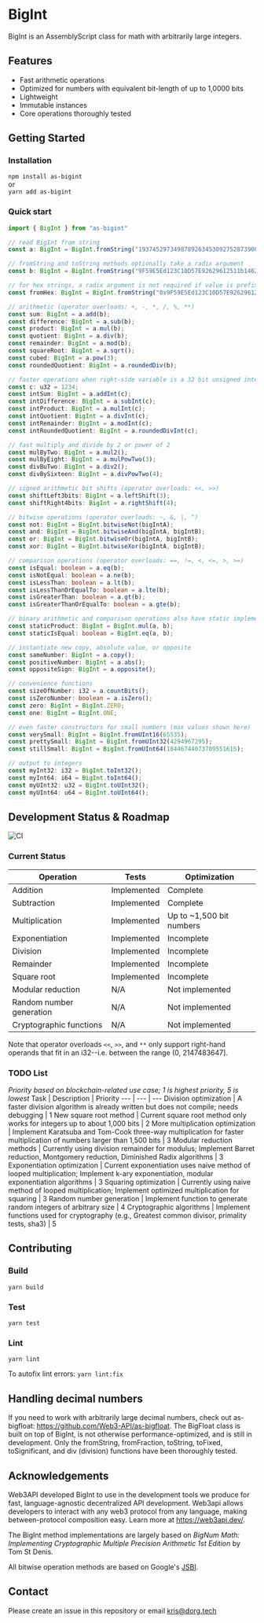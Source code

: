 # BigInt
BigInt is an AssemblyScript class for math with arbitrarily large integers.

## Features

- Fast arithmetic operations
- Optimized for numbers with equivalent bit-length of up to 1,0000 bits
- Lightweight
- Immutable instances
- Core operations thoroughly tested

## Getting Started

### Installation
`npm install as-bigint`  
or  
`yarn add as-bigint`

### Quick start

```typescript
import { BigInt } from "as-bigint"

// read BigInt from string
const a: BigInt = BigInt.fromString("19374529734987892634530927528739060327972904713094389147895891798347509179347517");

// fromString and toString methods optionally take a radix argument
const b: BigInt = BigInt.fromString("9F59E5Ed123C10D57E92629612511b14628D2799", 16);

// for hex strings, a radix argument is not required if value is prefixed by 0x (or -0x for negative numbers)
const fromHex: BigInt = BigInt.fromString("0x9F59E5Ed123C10D57E92629612511b14628D2799");

// arithmetic (operator overloads: +, -, *, /, %, **)
const sum: BigInt = a.add(b);
const difference: BigInt = a.sub(b);
const product: BigInt = a.mul(b);
const quotient: BigInt = a.div(b);
const remainder: BigInt = a.mod(b);
const squareRoot: BigInt = a.sqrt();
const cubed: BigInt = a.pow(3);
const roundedQuotient: BigInt = a.roundedDiv(b);

// faster operations when right-side variable is a 32 bit unsigned integer:
const c: u32 = 1234;
const intSum: BigInt = a.addInt(c);
const intDifference: BigInt = a.subInt(c);
const intProduct: BigInt = a.mulInt(c);
const intQuotient: BigInt = a.divInt(c);
const intRemainder: BigInt = a.modInt(c);
const intRoundedQuotient: BigInt = a.roundedDivInt(c);

// fast multiply and divide by 2 or power of 2
const mulByTwo: BigInt = a.mul2();
const mulByEight: BigInt = a.mulPowTwo(3);
const divBuTwo: BigInt = a.div2();
const divBySixteen: BigInt = a.divPowTwo(4);

// signed arithmetic bit shifts (operator overloads: <<, >>)
const shiftLeft3bits: BigInt = a.leftShift(3);
const shiftRight4bits: BigInt = a.rightShift(4);

// bitwise operations (operator overloads: ~, &, |, ^)
const not: BigInt = BigInt.bitwiseNot(bigIntA);
const and: BigInt = BigInt.bitwiseAnd(bigIntA, bigIntB);
const or: BigInt = BigInt.bitwiseOr(bigIntA, bigIntB);
const xor: BigInt = BigInt.bitwiseXor(bigIntA, bigIntB);

// comparison operations (operator overloads: ==, !=, <, <=, >, >=)
const isEqual: boolean = a.eq(b);
const isNotEqual: boolean = a.ne(b);
const isLessThan: boolean = a.lt(b);
const isLessThanOrEqualTo: boolean = a.lte(b);
const isGreaterThan: boolean = a.gt(b);
const isGreaterThanOrEqualTo: boolean = a.gte(b);

// binary arithmetic and comparison operations also have static implementations
const staticProduct: BigInt = BigInt.mul(a, b);
const staticIsEqual: boolean = BigInt.eq(a, b);

// instantiate new copy, absolute value, or opposite
const sameNumber: BigInt = a.copy();
const positiveNumber: BigInt = a.abs();
const oppositeSign: BigInt = a.opposite();

// convenience functions
const sizeOfNumber: i32 = a.countBits();
const isZeroNumber: boolean = a.isZero();
const zero: BigInt = BigInt.ZERO;
const one: BigInt = BigInt.ONE;

// even faster constructors for small numbers (max values shown here)
const verySmall: BigInt = BigInt.fromUInt16(65535);
const prettySmall: BigInt = BigInt.fromUInt32(4294967295);
const stillSmall: BigInt = BigInt.fromUInt64(18446744073709551615);

// output to integers
const myInt32: i32 = BigInt.toInt32();
const myInt64: i64 = BigInt.toInt64();
const myUInt32: u32 = BigInt.toUInt32();
const myUInt64: u64 = BigInt.toUInt64();
```

## Development Status & Roadmap
![CI](https://github.com/Web3-API/as-bigint/actions/workflows/ci.yaml/badge.svg?branch=main)

### Current Status
Operation | Tests | Optimization
--- | --- | ---
Addition | Implemented | Complete
Subtraction | Implemented | Complete
Multiplication | Implemented | Up to ~1,500 bit numbers
Exponentiation | Implemented | Incomplete
Division | Implemented | Incomplete
Remainder | Implemented | Incomplete
Square root | Implemented | Incomplete
Modular reduction | N/A | Not implemented
Random number generation | N/A | Not implemented
Cryptographic functions | N/A | Not implemented

Note that operator overloads `<<`, `>>`, and `**` only support right-hand operands that fit in an i32--i.e. between the range (0, 2147483647].

### TODO List
*Priority based on blockchain-related use case; 1 is highest priority, 5 is lowest*
Task | Description | Priority
--- | --- | ---
Division optimization | A faster division algorithm is already written but does not compile; needs debugging | 1
New square root method | Current square root method only works for integers up to about 1,000 bits | 2
More multiplication optimization | Implement Karatsuba and Tom-Cook three-way multiplication for faster multiplication of numbers larger than 1,500 bits | 3
Modular reduction methods | Currently using division remainder for modulus; Implement Barret reduction, Montgomery reduction, Diminished Radix algorithms | 3
Exponentiation optimization | Current exponentiation uses naive method of looped multiplication; Implement k-ary exponentiation, modular exponentiation algorithms | 3
Squaring optimization | Currently using naive method of looped multiplication; Implement optimized multiplication for squaring | 3
Random number generation | Implement function to generate random integers of arbitrary size | 4
Cryptographic algorithms | Implement functions used for cryptography (e.g., Greatest common divisor, primality tests, sha3) | 5

## Contributing  

### Build  
`yarn build`  

### Test  
`yarn test`  

### Lint
`yarn lint`

To autofix lint errors:
`yarn lint:fix`

## Handling decimal numbers

If you need to work with arbitrarily large decimal numbers, check out as-bigfloat: https://github.com/Web3-API/as-bigfloat. The BigFloat class is built on top of BigInt, is not otherwise performance-optimized, and is still in development. Only the fromString, fromFraction, toString, toFixed, toSignificant, and div (division) functions have been thoroughly tested.

## Acknowledgements

Web3API developed BigInt to use in the development tools we produce for fast, language-agnostic decentralized API development. Web3api allows developers to interact with any web3 protocol from any language, making between-protocol composition easy. Learn more at https://web3api.dev/.

The BigInt method implementations are largely based on *BigNum Math: Implementing Cryptographic Multiple Precision Arithmetic 1st Edition*
by Tom St Denis.

All bitwise operation methods are based on Google's [JSBI](https://github.com/GoogleChromeLabs/jsbi/blob/main/lib/jsbi.ts).

## Contact
Please create an issue in this repository or email kris@dorg.tech
